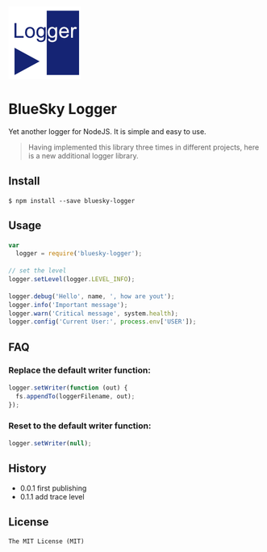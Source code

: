 
![BlueSky Logger](logo.png)

BlueSky Logger
==============

Yet another logger for NodeJS. It is simple and easy to use.

> Having implemented this library three times in different projects, here is a new additional logger library.

Install
-------

```
$ npm install --save bluesky-logger
```

Usage
-----

```js
var
  logger = require('bluesky-logger');

// set the level
logger.setLevel(logger.LEVEL_INFO);

logger.debug('Hello', name, ', how are yout');
logger.info('Important message');
logger.warn('Critical message', system.health);
logger.config('Current User:', process.env['USER']);
```

FAQ
---

### Replace the default writer function:

```js
logger.setWriter(function (out) {
  fs.appendTo(loggerFilename, out);
});
```
### Reset to the default writer function:

```js
logger.setWriter(null);
```


History
-------

* 0.0.1 first publishing
* 0.1.1 add trace level

License
-------

    The MIT License (MIT)
